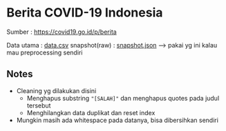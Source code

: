 # Berita COVID-19 Indonesia
Sumber : https://covid19.go.id/p/berita

Data utama : [data.csv](.\data.csv)
snapshot(raw) : [snapshot.json](.\snapshot.js) --> pakai yg ini kalau mau preprocessing sendiri

## Notes 
- Cleaning yg dilakukan disini
    - Menghapus substring `"[SALAH]"` dan menghapus quotes pada judul tersebut
    - Menghilangkan data duplikat dan reset index
- Mungkin masih ada whitespace pada datanya, bisa dibersihkan sendiri

